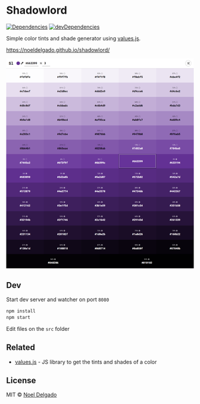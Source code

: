 # Shadowlord

[![Dependencies](https://img.shields.io/david/noeldelgado/shadowlord.svg)](https://david-dm.org/noeldelgado/shadowlord)
[![devDependencies](https://img.shields.io/david/dev/noeldelgado/shadowlord.svg)](https://david-dm.org/noeldelgado/shadowlord?type=dev)

Simple color tints and shade generator using [values.js](https://github.com/noeldelgado/values.js).

https://noeldelgado.github.io/shadowlord/

![sample](assets/img/screen-shot.png)

## Dev
Start dev server and watcher on port `8080`

```sh
npm install
npm start
```
Edit files on the `src` folder

## Related
- [values.js](https://github.com/noeldelgado/values.js) - JS library to get the tints and shades of a color

## License
MIT © [Noel Delgado](https://pixelia.me/)
